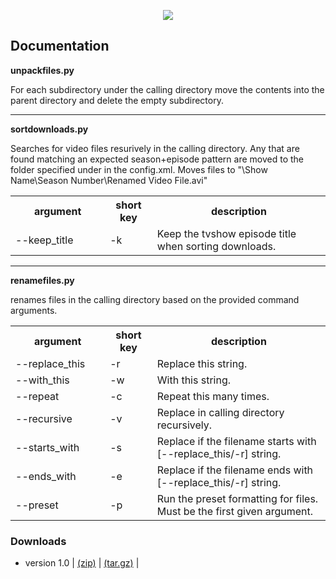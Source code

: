 <p align="center"><img src="http://i.imgur.com/mqWvEv1.png" style="border: 0px;"></p>

## Documentation

**unpackfiles.py**

For each subdirectory under the calling directory move the contents into the parent directory and delete the empty subdirectory.

---

**sortdownloads.py**

Searches for video files resurively in the calling directory. Any that are found matching an expected season+episode pattern are moved to the folder specified under <sortdownloads> in the config.xml. Moves files to "<sortdownloads>\Show Name\Season Number\Renamed Video File.avi" 

<table>
<tr>
<th style="width:30%">argument</th>
<th style="width:15%">short key</th>
<th style="width:55%">description</th>
</tr>
<tr>
<td>--keep_title</td>
<td>-k</td>
<td>Keep the tvshow episode title when sorting downloads.</td>
</tr>
</table>

---

**renamefiles.py**

renames files in the calling directory based on the provided command arguments.

<table>
<tr>
<th style="width:30%">argument</th>
<th style="width:15%">short key</th>
<th style="width:55%">description</th>
</tr>
<tr><td>--replace_this</td><td>-r</td><td>Replace this string.</td></tr>
<tr><td>--with_this</td><td>-w</td><td>With this string. </td></tr>
<tr><td>--repeat</td><td>-c</td><td>Repeat this many times.</td></tr>
<tr><td>--recursive</td><td>-v</td><td>Replace in calling directory recursively.</td></tr>
<tr><td>--starts_with</td><td>-s</td><td>Replace if the filename starts with [--replace_this/-r] string.</td></tr>
<tr><td>--ends_with</td><td>-e</td><td>Replace if the filename ends with [--replace_this/-r] string.</td></tr>
<tr><td>--preset</td><td>-p</td><td>Run the preset formatting for files. Must be the first given argument.</td></tr>
</table>

### Downloads
 - version 1.0 | [(zip)](https://github.com/admiraltoad/ScotchPy/archive/1.0.zip) | [(tar.gz)](https://github.com/admiraltoad/ScotchPy/archive/1.0.tar.gz) |
